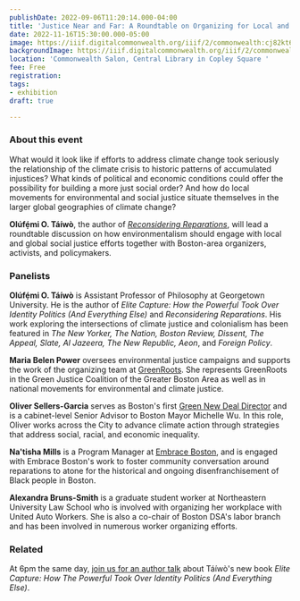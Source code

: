```yaml
---
publishDate: 2022-09-06T11:20:14.000-04:00
title: 'Justice Near and Far: A Roundtable on Organizing for Local and Global Climate Justice with Olúfẹ́mi O. Táíwò'
date: 2022-11-16T15:30:00.000-05:00
image: https://iiif.digitalcommonwealth.org/iiif/2/commonwealth:cj82kt616/255,355,10397,5134/,1200/0/default.jpg
backgroundImage: https://iiif.digitalcommonwealth.org/iiif/2/commonwealth:cj82kt616/255,355,10397,5134/,1200/0/default.jpg
location: 'Commonwealth Salon, Central Library in Copley Square '
fee: Free
registration: 
tags:
- exhibition
draft: true

---
```


### About this event

What would it look like if efforts to address climate change took seriously the relationship of the climate crisis to historic patterns of accumulated injustices? What kinds of political and economic conditions could offer the possibility for building a more just social order? And how do local movements for environmental and social justice situate themselves in the larger global geographies of climate change?

**Olúfẹ́mi O. Táíwò**, the author of [_Reconsidering Reparations_](https://global.oup.com/academic/product/reconsidering-reparations-9780197508893?cc=us&lang=en&#), will lead a roundtable discussion on how environmentalism should engage with local and global social justice efforts together with Boston-area organizers, activists, and policymakers.


### Panelists

**Olúfẹ́mi O. Táíwò** is Assistant Professor of Philosophy at Georgetown University. He is the author of _Elite Capture: How the Powerful Took Over Identity Politics (And Everything Else)_ and _Reconsidering Reparations_. His work exploring the intersections of climate justice and colonialism has been featured in _The New Yorker, The Nation, Boston Review, Dissent, The Appeal, Slate, Al Jazeera, The New Republic, Aeon_, and _Foreign Policy_.

**Maria Belen Power** oversees environmental justice campaigns and supports the work of the organizing team at [GreenRoots](http://www.greenrootschelsea.org/team). She represents GreenRoots in the Green Justice Coalition of the Greater Boston Area as well as in national movements for environmental and climate justice.

**Oliver Sellers-Garcia** serves as Boston's first [Green New Deal Director](https://www.boston.gov/departments/mayors-office/oliver-sellers-garcia) and is a cabinet-level Senior Advisor to Boston Mayor Michelle Wu. In this role, Oliver works across the City to advance climate action through strategies that address social, racial, and economic inequality.

**Na'tisha Mills** is a Program Manager at [Embrace Boston](https://www.embraceboston.org/), and is engaged with Embrace Boston's work to foster community conversation around reparations to atone for the historical and ongoing disenfranchisement of Black people in Boston.

**Alexandra Bruns-Smith** is a graduate student worker at Northeastern University Law School who is involved with organizing her workplace with United Auto Workers. She is also a co-chair of Boston DSA's labor branch and has been involved in numerous worker organizing efforts.

### Related

At 6pm the same day, [join us for an author talk](https://www.leventhalmap.org/event/taiwo-elite-capture/) about Táíwò's new book _Elite Capture: How The Powerful Took Over Identity Politics (And Everything Else)_.